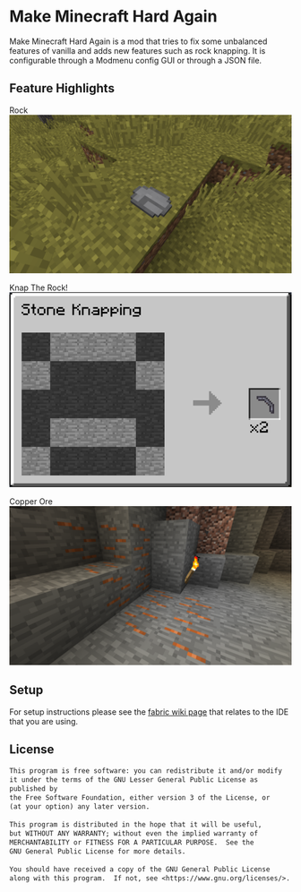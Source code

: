 # Make Minecraft Hard Again

Make Minecraft Hard Again is a mod that tries to fix some unbalanced features of vanilla and adds new features such as rock knapping. It is configurable through a Modmenu config GUI or through a JSON file.

## Feature Highlights

Rock
![Rock](https://raw.githubusercontent.com/CoolMineman/Make-Minecraft-Hard-Again/master/epicfolderepicyes/stone.png)

Knap The Rock!
![Knapping](https://raw.githubusercontent.com/CoolMineman/Make-Minecraft-Hard-Again/master/epicfolderepicyes/knapping.png)

Copper Ore
![Copper Ore](https://raw.githubusercontent.com/CoolMineman/Make-Minecraft-Hard-Again/master/epicfolderepicyes/epic%20ore.png)

## Setup

For setup instructions please see the [fabric wiki page](https://fabricmc.net/wiki/tutorial:setup) that relates to the IDE that you are using.

## License

    This program is free software: you can redistribute it and/or modify
    it under the terms of the GNU Lesser General Public License as published by
    the Free Software Foundation, either version 3 of the License, or
    (at your option) any later version.

    This program is distributed in the hope that it will be useful,
    but WITHOUT ANY WARRANTY; without even the implied warranty of
    MERCHANTABILITY or FITNESS FOR A PARTICULAR PURPOSE.  See the
    GNU General Public License for more details.

    You should have received a copy of the GNU General Public License
    along with this program.  If not, see <https://www.gnu.org/licenses/>.
